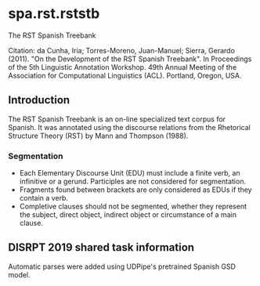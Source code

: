 # spa.rst.rststb

The RST Spanish Treebank

Citation: da Cunha, Iria; Torres-Moreno, Juan-Manuel; Sierra, Gerardo (2011). "On the Development of the RST Spanish Treebank". In Proceedings of the 5th Linguistic Annotation Workshop. 49th Annual Meeting of the Association for Computational Linguistics (ACL). Portland, Oregon, USA.


## Introduction

The RST Spanish Treebank is an on-line specialized text corpus for Spanish. It was annotated using the discourse relations from the Rhetorical Structure Theory (RST) by Mann and Thompson (1988).

### Segmentation

  * Each Elementary Discourse Unit (EDU) must include a finite verb, an infinitive or a gerund. Participles are not considered for segmentation.
  * Fragments found between brackets are only considered as EDUs if they contain a verb.
  * Completive clauses should not be segmented, whether they represent the subject, direct object, indirect object or circumstance of a main clause.
  
## DISRPT 2019 shared task information

Automatic parses were added using UDPipe's pretrained Spanish GSD model.